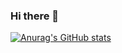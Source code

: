 ### Hi there 👋

[![Anurag's GitHub stats](https://github-readme-stats.vercel.app/api?username=erdem-muhammed)](https://github.com/anuraghazra/github-readme-stats)
